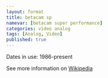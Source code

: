 ```yaml
---
layout: format
title: betacam sp
namevar: [betacam super performance]
categories: video analog
tags: [Analog, Video]
published: true
---
```

Dates in use: 1986-present


See more information on [Wikipedia](https://en.wikipedia.org/wiki/Betacam#Betacam_SP)
